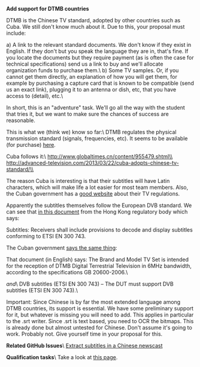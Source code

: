 **Add support for DTMB countries**

DTMB is the Chinese TV standard, adopted by other countries such as Cuba. We still don't know much about it. Due to this, your proposal must include:

a) A link to the relevant standard documents. We don't know if they exist in English. If they don't but you speak the language they are in, that's fine. If you locate the documents but they require payment (as is often the case for technical specifications) send us a link to buy and we'll allocate organization funds to purchase them.\\
b) Some TV samples. Or, if you cannot get them directly, an explanation of how you will get them, for example by purchasing a capture card that is known to be compatible (send us an exact link), plugging it to an antenna or dish, etc, that you have access to (detail), etc.\\

In short, this is an "adventure" task. We'll go all the way with the student that tries it, but we want to make sure the chances of success are reasonable. 

This is what we (think we) know so far:\\
DTMB regulates the physical transmission standard (signals, frequencies, etc). It seems to be available (for purchase) [here](http://www.chinesestandard.net/default.aspx?PDF-English-ID=GB%2020600-2006).

Cuba follows it:\\
http://www.globaltimes.cn/content/955479.shtml\\
http://advanced-television.com/2013/03/22/cuba-adopts-chinese-tv-standard/\\

The reason Cuba is interesting is that their subtitles will have Latin characters, which will make life a lot easier for most team members. Also, the Cuban government has a [good website](http://www.lacetel.cu/television-digital/normas-de-television-digital.html) about their TV regulations.

Apparently the subtitles themselves follow the European DVB standard. We can see that [in this document](http://www.ofca.gov.hk/filemanager/ofca/common/Industry/broadcasting/standards/lists/hkca1108.pdf) from the Hong Kong regulatory body which says:

Subtitles: Receivers shall include provisions to decode and display subtitles conforming to ETSI EN 300 743.

The Cuban government [says the same thing](http://www.lacetel.cu/20160414_Verification_Test_Procedure_Res47.pdf):


That document (in English) says:
The Brand and Model TV Set is intended for the reception of DTMB Digital Terrestrial Television in 6MHz bandwidth, according to the specifications GB 20600-2006.\\

*and*\\
DVB subtitles (ETSI EN 300 743) – The DUT must support DVB subtitles (ETSI EN 300 743).\\

Important: Since Chinese is by far the most extended language among DTMB countries, its support is essential. We have some preliminary support for it, but whatever is missing you will need to add. This applies in particular to the .srt writer. Since .srt is text based, you need to OCR the bitmaps. This is already done but almost untested for Chinese. Don't assume it's going to work. Probably not. Give yourself time in your proposal for this.

__**Related GitHub Issues**__\\
[Extract subtitles in a Chinese newscast](https://github.com/CCExtractor/ccextractor/issues/918)

**Qualification tasks**\\
Take a look at [this page](https://ccextractor.org/public/gsoc/takehome).

